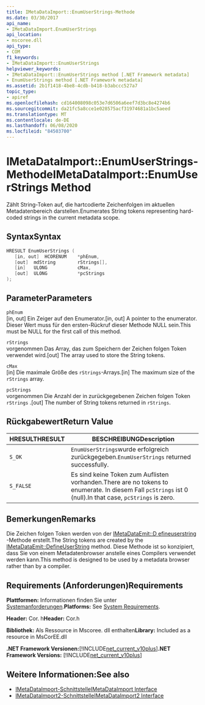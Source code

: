 ```yaml
---
title: IMetaDataImport::EnumUserStrings-Methode
ms.date: 03/30/2017
api_name:
- IMetaDataImport.EnumUserStrings
api_location:
- mscoree.dll
api_type:
- COM
f1_keywords:
- IMetaDataImport::EnumUserStrings
helpviewer_keywords:
- IMetaDataImport::EnumUserStrings method [.NET Framework metadata]
- EnumUserStrings method [.NET Framework metadata]
ms.assetid: 2b1f1418-4be8-4cdb-b418-b3abccc527a7
topic_type:
- apiref
ms.openlocfilehash: cd164008098c053e7d6506a6eef7d3bc8e4274b6
ms.sourcegitcommit: da21fc5a8cce1e028575acf31974681a1bc5aeed
ms.translationtype: MT
ms.contentlocale: de-DE
ms.lasthandoff: 06/08/2020
ms.locfileid: "84503700"
---
```

# <a name="imetadataimportenumuserstrings-method"></a><span data-ttu-id="e5786-102">IMetaDataImport::EnumUserStrings-Methode</span><span class="sxs-lookup"><span data-stu-id="e5786-102">IMetaDataImport::EnumUserStrings Method</span></span>
<span data-ttu-id="e5786-103">Zählt String-Token auf, die hartcodierte Zeichenfolgen im aktuellen Metadatenbereich darstellen.</span><span class="sxs-lookup"><span data-stu-id="e5786-103">Enumerates String tokens representing hard-coded strings in the current metadata scope.</span></span>  
  
## <a name="syntax"></a><span data-ttu-id="e5786-104">Syntax</span><span class="sxs-lookup"><span data-stu-id="e5786-104">Syntax</span></span>  
  
```cpp  
HRESULT EnumUserStrings (  
   [in, out]  HCORENUM    *phEnum,  
   [out]  mdString        rStrings[],  
   [in]   ULONG           cMax,  
   [out]  ULONG           *pcStrings  
);  
```  
  
## <a name="parameters"></a><span data-ttu-id="e5786-105">Parameter</span><span class="sxs-lookup"><span data-stu-id="e5786-105">Parameters</span></span>  
 `phEnum`  
 <span data-ttu-id="e5786-106">[in, out] Ein Zeiger auf den Enumerator.</span><span class="sxs-lookup"><span data-stu-id="e5786-106">[in, out] A pointer to the enumerator.</span></span> <span data-ttu-id="e5786-107">Dieser Wert muss für den ersten-Rückruf dieser Methode NULL sein.</span><span class="sxs-lookup"><span data-stu-id="e5786-107">This must be NULL for the first call of this method.</span></span>  
  
 `rStrings`  
 <span data-ttu-id="e5786-108">vorgenommen Das Array, das zum Speichern der Zeichen folgen Token verwendet wird.</span><span class="sxs-lookup"><span data-stu-id="e5786-108">[out] The array used to store the String tokens.</span></span>  
  
 `cMax`  
 <span data-ttu-id="e5786-109">[in] Die maximale Größe des `rStrings`-Arrays.</span><span class="sxs-lookup"><span data-stu-id="e5786-109">[in] The maximum size of the `rStrings` array.</span></span>  
  
 `pcStrings`  
 <span data-ttu-id="e5786-110">vorgenommen Die Anzahl der in zurückgegebenen Zeichen folgen Token `rStrings` .</span><span class="sxs-lookup"><span data-stu-id="e5786-110">[out] The number of String tokens returned in `rStrings`.</span></span>  
  
## <a name="return-value"></a><span data-ttu-id="e5786-111">Rückgabewert</span><span class="sxs-lookup"><span data-stu-id="e5786-111">Return Value</span></span>  
  
|<span data-ttu-id="e5786-112">HRESULT</span><span class="sxs-lookup"><span data-stu-id="e5786-112">HRESULT</span></span>|<span data-ttu-id="e5786-113">BESCHREIBUNG</span><span class="sxs-lookup"><span data-stu-id="e5786-113">Description</span></span>|  
|-------------|-----------------|  
|`S_OK`|<span data-ttu-id="e5786-114">`EnumUserStrings`wurde erfolgreich zurückgegeben.</span><span class="sxs-lookup"><span data-stu-id="e5786-114">`EnumUserStrings` returned successfully.</span></span>|  
|`S_FALSE`|<span data-ttu-id="e5786-115">Es sind keine Token zum Auflisten vorhanden.</span><span class="sxs-lookup"><span data-stu-id="e5786-115">There are no tokens to enumerate.</span></span> <span data-ttu-id="e5786-116">In diesem Fall `pcStrings` ist 0 (null).</span><span class="sxs-lookup"><span data-stu-id="e5786-116">In that case, `pcStrings` is zero.</span></span>|  
  
## <a name="remarks"></a><span data-ttu-id="e5786-117">Bemerkungen</span><span class="sxs-lookup"><span data-stu-id="e5786-117">Remarks</span></span>  
 <span data-ttu-id="e5786-118">Die Zeichen folgen Token werden von der [IMetaDataEmit::D efineuserstring](imetadataemit-defineuserstring-method.md) -Methode erstellt.</span><span class="sxs-lookup"><span data-stu-id="e5786-118">The String tokens are created by the [IMetaDataEmit::DefineUserString](imetadataemit-defineuserstring-method.md) method.</span></span> <span data-ttu-id="e5786-119">Diese Methode ist so konzipiert, dass Sie von einem Metadatenbrowser anstelle eines Compilers verwendet werden kann.</span><span class="sxs-lookup"><span data-stu-id="e5786-119">This method is designed to be used by a metadata browser rather than by a compiler.</span></span>  
  
## <a name="requirements"></a><span data-ttu-id="e5786-120">Requirements (Anforderungen)</span><span class="sxs-lookup"><span data-stu-id="e5786-120">Requirements</span></span>  
 <span data-ttu-id="e5786-121">**Plattformen:** Informationen finden Sie unter [Systemanforderungen](../../get-started/system-requirements.md).</span><span class="sxs-lookup"><span data-stu-id="e5786-121">**Platforms:** See [System Requirements](../../get-started/system-requirements.md).</span></span>  
  
 <span data-ttu-id="e5786-122">**Header:** Cor. h</span><span class="sxs-lookup"><span data-stu-id="e5786-122">**Header:** Cor.h</span></span>  
  
 <span data-ttu-id="e5786-123">**Bibliothek:** Als Ressource in Mscoree. dll enthalten</span><span class="sxs-lookup"><span data-stu-id="e5786-123">**Library:** Included as a resource in MsCorEE.dll</span></span>  
  
 <span data-ttu-id="e5786-124">**.NET Framework Versionen:**[!INCLUDE[net_current_v10plus](../../../../includes/net-current-v10plus-md.md)]</span><span class="sxs-lookup"><span data-stu-id="e5786-124">**.NET Framework Versions:** [!INCLUDE[net_current_v10plus](../../../../includes/net-current-v10plus-md.md)]</span></span>  
  
## <a name="see-also"></a><span data-ttu-id="e5786-125">Weitere Informationen:</span><span class="sxs-lookup"><span data-stu-id="e5786-125">See also</span></span>

- [<span data-ttu-id="e5786-126">IMetaDataImport-Schnittstelle</span><span class="sxs-lookup"><span data-stu-id="e5786-126">IMetaDataImport Interface</span></span>](imetadataimport-interface.md)
- [<span data-ttu-id="e5786-127">IMetaDataImport2-Schnittstelle</span><span class="sxs-lookup"><span data-stu-id="e5786-127">IMetaDataImport2 Interface</span></span>](imetadataimport2-interface.md)
